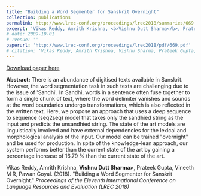 ```yaml
---
title: "Building a Word Segmenter for Sanskrit Overnight"
collection: publications
permalink: http://www.lrec-conf.org/proceedings/lrec2018/summaries/669.html
excerpt: 'Vikas Reddy, Amrith Krishna, <b>Vishnu Dutt Sharma</b>, Prateek Gupta, Vineeth M R, Pawan Goyal. (2018). &quot;Building a Word Segmenter for Sanskrit Overnight.&quot; <br /><i>Proceedings of the Eleventh International Conference on Language Resources and Evaluation (LREC 2018)</i>'
# date: 2009-10-01
# :venue: ''
paperurl: 'http://www.lrec-conf.org/proceedings/lrec2018/pdf/669.pdf'
# citation: 'Vikas Reddy, Amrith Krishna, Vishnu Sharma, Prateek Gupta, Vineeth M R, Pawan Goyal. (2018). &quot;Building a Word Segmenter for Sanskrit Overnight.&quot; <i>Proceedings of the Eleventh International Conference on Language Resources and Evaluation (LREC 2018)</i>.'
---
```


[Download paper here](http://www.lrec-conf.org/proceedings/lrec2018/pdf/669.pdf)

**Abstract:**
There is an abundance of digitised texts available in Sanskrit. However, the word segmentation task in such texts are challenging due to the issue of 'Sandhi'. In Sandhi, words in a sentence often fuse together to form a single chunk of text, where the word delimiter vanishes and sounds at the word boundaries undergo transformations, which is also reflected in the written text. Here, we propose an approach that uses a deep sequence to sequence (seq2seq) model that takes only the sandhied string as the input and predicts the unsandhied string. The state of the art models are linguistically involved and have external dependencies for the lexical and morphological analysis of the input. Our model can be trained "overnight" and be used for production. In spite of the knowledge-lean approach, our system performs better than the current state of the art by gaining a percentage increase of 16.79 % than the current state of the art.

Vikas Reddy, Amrith Krishna, <b>Vishnu Dutt Sharma></b>, Prateek Gupta, Vineeth M R, Pawan Goyal. (2018). &quot;Building a Word Segmenter for Sanskrit Overnight.&quot; <i>Proceedings of the Eleventh International Conference on Language Resources and Evaluation (LREC 2018)</i>
